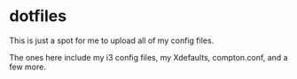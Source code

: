 # dotfiles
This is just a spot for me to upload all of my config files.

The ones here include my i3 config files, my Xdefaults, compton.conf, and a few more.
